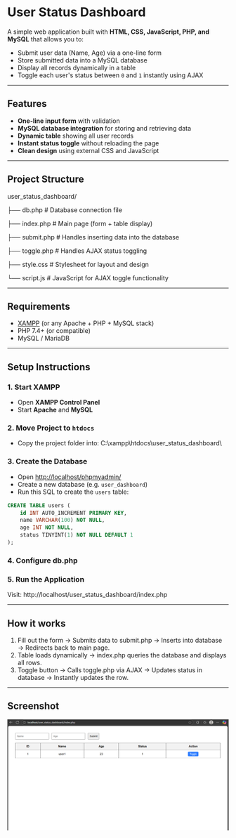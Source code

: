 # User Status Dashboard

A simple web application built with **HTML, CSS, JavaScript, PHP, and MySQL** that allows you to:

- Submit user data (Name, Age) via a one-line form  
- Store submitted data into a MySQL database  
- Display all records dynamically in a table  
- Toggle each user's status between `0` and `1` instantly using AJAX  

---

## Features
- **One-line input form** with validation  
- **MySQL database integration** for storing and retrieving data  
- **Dynamic table** showing all user records  
- **Instant status toggle** without reloading the page  
- **Clean design** using external CSS and JavaScript  

---

## Project Structure
user_status_dashboard/

├── db.php # Database connection file

├── index.php # Main page (form + table display)

├── submit.php # Handles inserting data into the database

├── toggle.php # Handles AJAX status toggling

├── style.css # Stylesheet for layout and design

└── script.js # JavaScript for AJAX toggle functionality


---

## Requirements
- [XAMPP](https://www.apachefriends.org/) (or any Apache + PHP + MySQL stack)
- PHP 7.4+ (or compatible)
- MySQL / MariaDB

---

## Setup Instructions

### 1. Start XAMPP
- Open **XAMPP Control Panel**
- Start **Apache** and **MySQL**

### 2. Move Project to `htdocs`
- Copy the project folder into:
C:\xampp\htdocs\user_status_dashboard\

### 3. Create the Database
- Open [http://localhost/phpmyadmin/](http://localhost/phpmyadmin/)  
- Create a new database (e.g. `user_dashboard`)  
- Run this SQL to create the `users` table:
```sql
CREATE TABLE users (
    id INT AUTO_INCREMENT PRIMARY KEY,
    name VARCHAR(100) NOT NULL,
    age INT NOT NULL,
    status TINYINT(1) NOT NULL DEFAULT 1
);
```

### 4. Configure db.php

### 5. Run the Application
Visit: http://localhost/user_status_dashboard/index.php

---

## How it works

1. Fill out the form → Submits data to submit.php → Inserts into database → Redirects back to main page.
2. Table loads dynamically → index.php queries the database and displays all rows.
3. Toggle button → Calls toggle.php via AJAX → Updates status in database → Instantly updates the row.

---

## Screenshot
![user status admin view](https://github.com/shouqalhabs/user_status_dashboard/blob/main/user_status_dashboard.png?raw=true)
